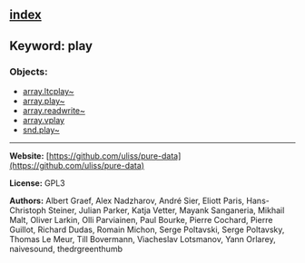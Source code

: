 [index](../index.html)
---

## Keyword: play

### Objects:
* [array.ltcplay~](../array.ltcplay~.html)
* [array.play~](../array.play~.html)
* [array.readwrite~](../array.readwrite~.html)
* [array.vplay](../array.vplay.html)
* [snd.play~](../snd.play~.html)

---
**Website:** [https://github.com/uliss/pure-data](https://github.com/uliss/pure-data)

**License:** GPL3

**Authors:** Albert Graef, Alex Nadzharov, André Sier, Eliott Paris, Hans-Christoph Steiner, Julian Parker, Katja Vetter, Mayank Sanganeria, Mikhail Malt, Oliver Larkin, Olli Parviainen, Paul Bourke, Pierre Cochard, Pierre Guillot, Richard Dudas, Romain Michon, Serge Poltavski, Serge Poltavsky, Thomas Le Meur, Till Bovermann, Viacheslav Lotsmanov, Yann Orlarey, naivesound, thedrgreenthumb

